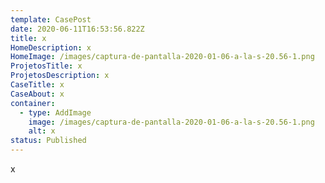 ```yaml
---
template: CasePost
date: 2020-06-11T16:53:56.822Z
title: x
HomeDescription: x
HomeImage: /images/captura-de-pantalla-2020-01-06-a-la-s-20.56-1.png
ProjetosTitle: x
ProjetosDescription: x
CaseTitle: x
CaseAbout: x
container:
  - type: AddImage
    image: /images/captura-de-pantalla-2020-01-06-a-la-s-20.56-1.png
    alt: x
status: Published
---
```

x